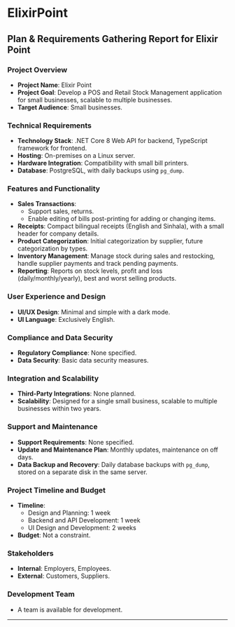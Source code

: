 # ElixirPoint

## Plan & Requirements Gathering Report for Elixir Point

### Project Overview
- **Project Name**: Elixir Point
- **Project Goal**: Develop a POS and Retail Stock Management application for small businesses, scalable to multiple businesses.
- **Target Audience**: Small businesses.

### Technical Requirements
- **Technology Stack**: .NET Core 8 Web API for backend, TypeScript framework for frontend.
- **Hosting**: On-premises on a Linux server.
- **Hardware Integration**: Compatibility with small bill printers.
- **Database**: PostgreSQL, with daily backups using `pg_dump`.

### Features and Functionality
- **Sales Transactions**: 
  - Support sales, returns.
  - Enable editing of bills post-printing for adding or changing items.
- **Receipts**: Compact bilingual receipts (English and Sinhala), with a small header for company details.
- **Product Categorization**: Initial categorization by supplier, future categorization by types.
- **Inventory Management**: Manage stock during sales and restocking, handle supplier payments and track pending payments.
- **Reporting**: Reports on stock levels, profit and loss (daily/monthly/yearly), best and worst selling products.

### User Experience and Design
- **UI/UX Design**: Minimal and simple with a dark mode.
- **UI Language**: Exclusively English.

### Compliance and Data Security
- **Regulatory Compliance**: None specified.
- **Data Security**: Basic data security measures.

### Integration and Scalability
- **Third-Party Integrations**: None planned.
- **Scalability**: Designed for a single small business, scalable to multiple businesses within two years.

### Support and Maintenance
- **Support Requirements**: None specified.
- **Update and Maintenance Plan**: Monthly updates, maintenance on off days.
- **Data Backup and Recovery**: Daily database backups with `pg_dump`, stored on a separate disk in the same server.

### Project Timeline and Budget
- **Timeline**: 
  - Design and Planning: 1 week
  - Backend and API Development: 1 week
  - UI Design and Development: 2 weeks
- **Budget**: Not a constraint.

### Stakeholders
- **Internal**: Employers, Employees.
- **External**: Customers, Suppliers.

### Development Team
- A team is available for development.

---
